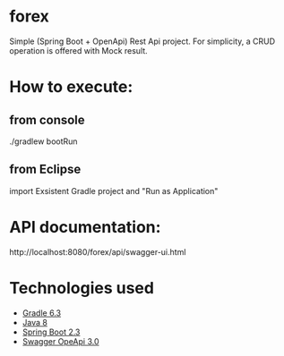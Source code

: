 # forex
Simple (Spring Boot + OpenApi) Rest Api project.
For simplicity, a CRUD operation is offered with Mock result.

# How to execute:
## from console
./gradlew bootRun
## from Eclipse
import Exsistent Gradle project and "Run as Application"

# API documentation:
http://localhost:8080/forex/api/swagger-ui.html

# Technologies used
- [Gradle 6.3](https://gradle.org/)
- [Java 8](http://www.oracle.com/technetwork/java/javaee/overview/index.html)
- [Spring Boot 2.3](https://spring.io/projects/spring-boot)
- [Swagger OpeApi 3.0](https://swagger.io/specification/)

